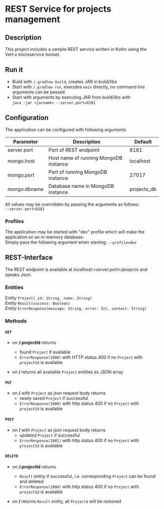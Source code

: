 ﻿# REST Service for projects management


## Description

This project includes a sample REST service written in Kotlin using the Vert.x microservice toolset.

## Run it

- Build with    `/.gradlew build`, creates JAR in build/libs
- Start with  `/.gradlew run`, executes `main` directly, no command line arguments can be passed
- Start with arguments by executing JAR from build/libs  with <br>
`java -jar <jarname> --server.port=8181`

## Configuration

The application can be configured with following arguments

|    Parameter        | Description | Default| 
| -------------------    | ------------------------------    |----------|
| server.port|Port of REST endpoint|8181|
| mongo.host|Host name of running MongoDB instance|localhost|
| mongo.port|Port of running MongoDB instance|27017|
| mongo.dbname|Database name in MongoDB instance|projects_db|    


All values may be overridden by passing the arguments as follows: <br>
`--server.port=8181`


### Profiles

The application may be started with "dev" profile which will make the application on an in-memory database. <br>
Simply pass the following argument when starting: `--profile=dev`


## REST-Interface

The REST endpoint is available at *localhost:<server.port>/projects* and speaks Json.

### Entities

*Entity* ``Project(_id: String, name: String)`` <br>
*Entity* ``Result(success: Boolean)`` <br>
*Entity* ``ErrorResponse(message: String, error: Int, context: String)``

### Methods

#### `GET`

* on **/:projectId** returns
   * found ``Project`` if available
   * ``ErrorResponse(1000)`` with HTTP status 400 if no ``Project`` with ``projectId`` is available

* on **/** returns all available ``Project`` entities as JSON array

#### `PUT`

* on **/** with ``Project`` as json request body returns
   * *newly* saved ``Project`` if successful
   * ``ErrorResponse(1000)`` with http status 400 if no ``Project`` with ``projectId`` is available

#### `POST`

* on **/** with ``Project`` as json request body returns
   * *updated* ``Project`` if successful
   * ``ErrorResponse(1001)`` with http status 400 if no ``Project`` with ``projectId`` is available

#### `DELETE`

* on **/:projectId** returns
   * ``Result`` entity if successful, i.e. corresponding `Project` can be found and deleted
   * ``ErrorResponse(1000)`` with http status 400 if no ``Project`` with ``projectId`` is available

* on **/** returns ``Result`` entity, all `Project`s will be removed
